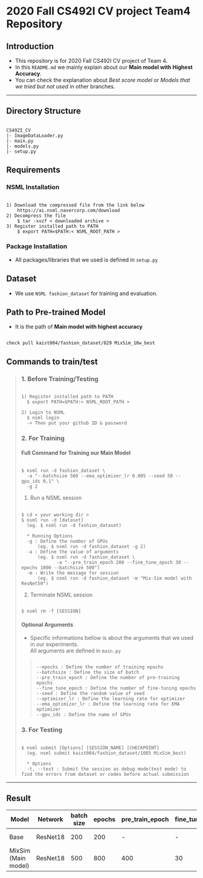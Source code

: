 # 2020 Fall CS492I CV project Team4 Repository

## Introduction
- This repository is for 2020 Fall CS492I CV project of Team 4.  
- In this ```README.md``` we mainly explain about our **Main model with Highest Accuracy**.  
- You can check the explanation about *Best score model* or *Models that we tried but not used* in other branches.
***

## Directory Structure
<pre><code>
CS492I_CV
|- ImageDataLoader.py
|- main.py
|- models.py
|- setup.py
</code></pre>
## Requirements
### NSML Installation
<pre><code>
1) Download the compressed file from the link below
    https://ai.nsml.navercorp.com/download
2) Decompress the file
    $ tar -xvzf < downloaded archive >
3) Register installed path to PATH
    $ export PATH=$PATH:< NSML_ROOT_PATH >
</code></pre>
### Package Installation
- All packages/libraries that we used is defined in ```setup.py```

## Dataset
- We use ```NSML fashion_dataset``` for training and evaluation.
## Path to Pre-trained Model 
- It is the path of **Main model with highest accuracy**
<pre><code>
check pull kaist004/fashion_dataset/829 MixSim_10w_best
</code></pre>

## Commands to train/test
> ### 1. Before Training/Testing
> <pre><code>
> 1) Register installed path to PATH
>   $ export PATH=$PATH:< NSML_ROOT_PATH >
> 
> 2) Login to NSML
>   $ nsml login
>   -> Then put your github ID & password
> </code></pre>
> 
> ### 2. For Training
> #### Full Command for Training our Main Model
> <pre><code>
> $ nsml run -d fashion_dataset \
>   -a "--batchsize 500 --ema_optimizer_lr 0.005 --seed 50 --gpu_ids 0,1" \
>   -g 2
> </code></pre>
> 1) Run a NSML session
> <pre> <code>
> $ cd < your working dir >
> $ nsml run -d [dataset]
>   (eg. $ nsml run -d fashion_dataset)
> 
>   * Running Options
>   -g : Define the number of GPUs 
>       (eg. $ nsml run -d fashion_dataset -g 2)
>   -a : Define the value of arguments
>       (eg. $ nsml run -d fashion_dataset \ 
>              -a "--pre_train_epoch 200 --fine_tune_epoch 30 --epochs 1000 --batchsize 500")
>   -m : Write the message for session
>       (eg. $ nsml run -d fashion_dataset -m "Mix-Sim model with ResNet50")
> </code></pre>
> 2) Terminate NSML session
> <pre><code>
> $ nsml rm -f [SESSION]
> </code></pre>
> #### Optional Arguments
> - Specific informations bellow is about the arguments that we used in our experiments.   
> All arguments are defined in ```main.py```
> > <pre><code>
> > --epochs : Define the number of training epochs
> > --batchsize : Define the size of batch
> > --pre_train_epoch : Define the number of pre-training epochs
> > --fine_tune_epoch : Define the number of fine-tuning epochs
> > --seed : Define the random value of seed
> > --optimizer_lr : Define the learning rate for optimizer
> > --ema_optimizer_lr : Define the learning rate for EMA optimizer
> > --gpu_ids : Define the name of GPUs
> > </code></pre>
> 
> ### 3. For Testing
> <pre><code>
> $ nsml submit [Options] [SESSION_NAME] [CHECKPOINT]
>   (eg. nsml submit kaist004/fashion_dataset/1085 MixSim_best)
> 
>   * Options
>   -t, --test : Submit the session as debug mode(test mode) to find the errors from dataset or codes before actual submission
> </code></pre>

***

## Result
|Model|Network|batch size|epochs|pre_train_epoch|fine_tune_epoch|optimizer_lr|ema_optimizer_lr|acc_top1(%)|acc_top5(%)|Session (checkpoint)|
|------|---|---|---|---|---|---|---|---|---|---|
|Base|ResNet18|200|200|-|-|0.0001|0.0001|10.90|21.25|kaist004/fashion_dataset/53 (Res18MM_best)
|MixSim (Main model)|ResNet18|500|800|400|30|0.01|0.005|27.92|50.19|kaist004/fashion_dataset/829 (MixSim_10w_best)